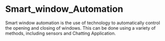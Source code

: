 # Smart_window_Automation
Smart window automation is the use of technology to automatically control the opening and closing of windows. This can be done using a variety of methods, including sensors and Chatting Application.
